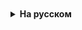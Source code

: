 <details style="padding-top: 18px">
  <summary style="cursor: pointer;"><b>На русском</b></summary>


**Конспект по анонимным классам в Java**

### 1. Введение

Анонимные классы в Java - это локальные классы без имени, которые можно использовать для создания объектов на лету. Они часто используются для реализации интерфейсов или для расширения классов.

### 2. Объявление анонимных классов

Анонимные классы объявляются с использованием ключевого слова `new` и имени интерфейса или класса, который они реализуют или расширяют. Тело класса определяется в фигурных скобках `{}`.

```java
Интерфейс/Класс имя = new Интерфейс/Класс() {
    // реализация методов
};
```

### 3. Реализация интерфейсов с помощью анонимных классов

Анонимные классы часто используются для реализации интерфейсов. Например, если у нас есть интерфейс `Printable`:

```java
interface Printable {
    void print();
}
```

Мы можем создать анонимный класс, реализующий этот интерфейс:

```java
Printable printer = new Printable() {
    @Override
    public void print() {
        System.out.println("Печать...");
    }
};
```

### 4. Расширение классов с помощью анонимных классов

Анонимные классы также можно использовать для расширения классов. Например, если у нас есть класс `Animal`:

```java
class Animal {
    void sound() {
        System.out.println("Животное издает звук...");
    }
}
```

Мы можем создать анонимный класс, расширяющий этот класс:

```java
Animal dog = new Animal() {
    @Override
    void sound() {
        System.out.println("Собака лает...");
    }
};
```

### 5. Ограничения анонимных классов

Анонимные классы имеют некоторые ограничения:

*   Они не могут иметь конструкторы (за исключением конструктора по умолчанию).
*   Они не могут иметь статические члены (поля или методы).
*   Они не могут реализовывать несколько интерфейсов (если только не используется интерфейс с несколькими наследниками).
*   Они не могут быть использованы в качестве аргументов конструкторов или методов.

### 6. Использование анонимных классов

Анонимные классы часто используются в следующих ситуациях:

*   Для создания объектов на лету.
*   Для реализации интерфейсов или расширения классов без создания отдельного класса.
*   Для создания объектов, которые используются только один раз.

### 7. Пример использования анонимных классов

Давайте рассмотрим пример использования анонимных классов для создания объектов на лету:

```java
interface Calculator {
    int calculate(int x, int y);
}

public class Main {
    public static void main(String[] args) {
        Calculator adder = new Calculator() {
            @Override
            public int calculate(int x, int y) {
                return x + y;
            }
        };

        Calculator multiplier = new Calculator() {
            @Override
            public int calculate(int x, int y) {
                return x * y;
            }
        };

        System.out.println("Сумма: " + adder.calculate(5, 3));
        System.out.println("Произведение: " + multiplier.calculate(5, 3));
    }
}
```

В этом примере мы создаем два анонимных класса, реализующих интерфейс `Calculator`. Каждый класс имеет свою реализацию метода `calculate`. Мы используем эти объекты для вычисления суммы и произведения двух чисел.


</details>
